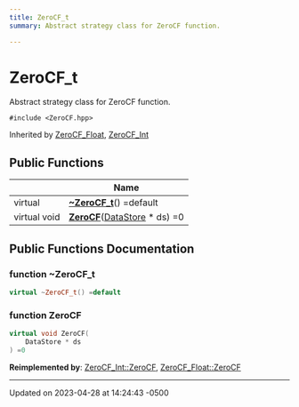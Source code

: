 ```yaml
---
title: ZeroCF_t
summary: Abstract strategy class for ZeroCF function. 

---
```


# ZeroCF_t



Abstract strategy class for ZeroCF function. 


`#include <ZeroCF.hpp>`

Inherited by [ZeroCF_Float](Classes/class_zero_c_f___float.md), [ZeroCF_Int](Classes/class_zero_c_f___int.md)

## Public Functions

|                | Name           |
| -------------- | -------------- |
| virtual | **[~ZeroCF_t](Classes/class_zero_c_f__t.md#function-~zerocf-t)**() =default |
| virtual void | **[ZeroCF](Classes/class_zero_c_f__t.md#function-zerocf)**([DataStore](Classes/class_data_store.md) * ds) =0 |

## Public Functions Documentation

### function ~ZeroCF_t

```cpp
virtual ~ZeroCF_t() =default
```


### function ZeroCF

```cpp
virtual void ZeroCF(
    DataStore * ds
) =0
```


**Reimplemented by**: [ZeroCF_Int::ZeroCF](Classes/class_zero_c_f___int.md#function-zerocf), [ZeroCF_Float::ZeroCF](Classes/class_zero_c_f___float.md#function-zerocf)


-------------------------------

Updated on 2023-04-28 at 14:24:43 -0500